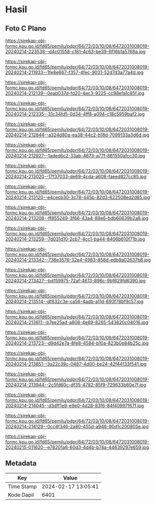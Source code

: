 # Hasil

## Foto C Plano

https://sirekap-obj-formc.kpu.go.id/fd65/pemilu/pdpr/64/72/03/10/08/6472031008019-20240214-223538--d4c01558-c181-4c63-be39-6f16b1a5768a.jpg

https://sirekap-obj-formc.kpu.go.id/fd65/pemilu/pdpr/64/72/03/10/08/6472031008019-20240214-211933--1fe8e667-f357-4fec-9031-52d7d3a77a4d.jpg

https://sirekap-obj-formc.kpu.go.id/fd65/pemilu/pdpr/64/72/03/10/08/6472031008019-20240214-212139--0eab037d-fd20-4ec3-9225-cc98efa1c85f.jpg

https://sirekap-obj-formc.kpu.go.id/fd65/pemilu/pdpr/64/72/03/10/08/6472031008019-20240214-212335--31c34fd5-0d34-4ff8-a094-c18c5959baf2.jpg

https://sirekap-obj-formc.kpu.go.id/fd65/pemilu/pdpr/64/72/03/10/08/6472031008019-20240214-212844--a324d80a-ea38-44c2-b18d-7099133a3d6d.jpg

https://sirekap-obj-formc.kpu.go.id/fd65/pemilu/pdpr/64/72/03/10/08/6472031008019-20240214-212927--1aded6c2-33ab-4673-a77f-861550afcc30.jpg

https://sirekap-obj-formc.kpu.go.id/fd65/pemilu/pdpr/64/72/03/10/08/6472031008019-20240214-213020--17f37033-de69-4cda-a608-faeed827cc85.jpg

https://sirekap-obj-formc.kpu.go.id/fd65/pemilu/pdpr/64/72/03/10/08/6472031008019-20240214-213120--e4cecb30-3c78-445b-82d3-622508ed2d85.jpg

https://sirekap-obj-formc.kpu.go.id/fd65/pemilu/pdpr/64/72/03/10/08/6472031008019-20240214-213208--ff855249-3f66-43a4-89e6-bdb60839b2a8.jpg

https://sirekap-obj-formc.kpu.go.id/fd65/pemilu/pdpr/64/72/03/10/08/6472031008019-20240214-213259--7d031d10-2cb7-4cc1-ba44-8406b610f71b.jpg

https://sirekap-obj-formc.kpu.go.id/fd65/pemilu/pdpr/64/72/03/10/08/6472031008019-20240214-213342--738e3576-32e4-4983-858d-edb9a02637b8.jpg

https://sirekap-obj-formc.kpu.go.id/fd65/pemilu/pdpr/64/72/03/10/08/6472031008019-20240214-213427--bd159975-72af-4613-896c-9bf629fd6390.jpg

https://sirekap-obj-formc.kpu.go.id/fd65/pemilu/pdpr/64/72/03/10/08/6472031008019-20240214-213514--df632c3e-ca56-4adb-a11d-693f78bf9c57.jpg

https://sirekap-obj-formc.kpu.go.id/fd65/pemilu/pdpr/64/72/03/10/08/6472031008019-20240214-213611--b7ee25ad-a808-4e69-8265-543820c04016.jpg

https://sirekap-obj-formc.kpu.go.id/fd65/pemilu/pdpr/64/72/03/10/08/6472031008019-20240214-213723--d9d42e7a-8fe8-4584-b10a-823b0e84b25c.jpg

https://sirekap-obj-formc.kpu.go.id/fd65/pemilu/pdpr/64/72/03/10/08/6472031008019-20240214-213851--3a22c39c-0487-4d00-be24-42f44133f541.jpg

https://sirekap-obj-formc.kpu.go.id/fd65/pemilu/pdpr/64/72/03/10/08/6472031008019-20240214-213944--2c5fd60c-df35-4782-85f9-729633b60e7f.jpg

https://sirekap-obj-formc.kpu.go.id/fd65/pemilu/pdpr/64/72/03/10/08/6472031008019-20240214-214045--d3dff1e9-e9e0-4d28-83f6-84f40997f67f.jpg

https://sirekap-obj-formc.kpu.go.id/fd65/pemilu/pdpr/64/72/03/10/08/6472031008019-20240214-214129--0cc4f346-2a80-455d-a946-90d1c200805e.jpg

https://sirekap-obj-formc.kpu.go.id/fd65/pemilu/pdpr/64/72/03/10/08/6472031008019-20240215-011620--e78201a6-60d3-4d4b-b74a-44639297e659.jpg


## Metadata

| Key        | Value               |
| ---------- | ------------------- |
| Time Stamp | 2024-02-17 13:05:41 |
| Kode Dapil | 6401                |



